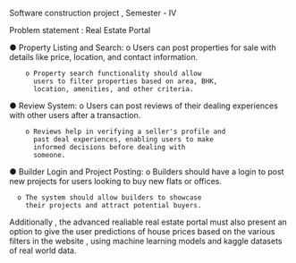 Software construction project , Semester - IV

Problem statement : Real Estate Portal

● Property Listing and Search:
        o Users can post properties for sale with details
          like price, location, and contact information.
          
        o Property search functionality should allow
          users to filter properties based on area, BHK,
          location, amenities, and other criteria.

● Review System:
        o Users can post reviews of their dealing
          experiences with other users after a transaction.

        o Reviews help in verifying a seller's profile and
          past deal experiences, enabling users to make
          informed decisions before dealing with
          someone.

● Builder Login and Project Posting:
      o Builders should have a login to post new
        projects for users looking to buy new flats or
        offices.

      o The system should allow builders to showcase
        their projects and attract potential buyers.

Additionally , the advanced realiable real estate portal must
also present an option to give the user predictions of house
prices based on the various filters in the website , using
machine learning models and kaggle datasets of real world
data.
